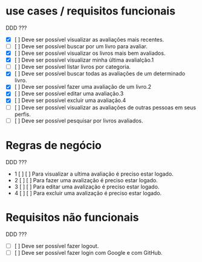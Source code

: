 # use cases / requisitos funcionais
  DDD ???
- [x] [ ] Deve ser possível visualizar as avaliações mais recentes.
- [ ] [ ] Deve ser possível buscar por um livro para avaliar.
- [x] [ ] Deve ser possível visualizar os livros mais bem avaliados.
- [x] [ ] Deve ser possível visualizar minha última avalialção.1
- [ ] [ ] Deve ser possível listar livros por categoria.
- [x] [ ] Deve ser possível buscar todas as avaliações de um determinado livro.
- [x] [ ] Deve ser possível fazer uma avaliação de um livro.2
- [x] [ ] Deve ser possível editar uma avaliação.3
- [x] [ ] Deve ser possível excluir uma avaliação.4
- [ ] [ ] Deve ser possível visualizar as avaliações de outras pessoas em seus perfis.
- [ ] [ ] Deve ser possível pesquisar por livros avaliados.

# Regras de negócio
  DDD ???
- 1 [ ] [ ] Para visualizar a ultima avaliação é preciso estar logado.
- 2 [ ] [ ] Para fazer uma avalização é preciso estar logado.
- 3 [ ] [ ] Para editar uma avalização é preciso estar logado.
- 4 [ ] [ ] Para excluir uma avalização é preciso estar logado.

# Requisitos não funcionais
  DDD ???
- [ ] [ ] Deve ser possível fazer logout.
- [ ] [ ] Deve ser possível fazer login com Google e com GitHub.
